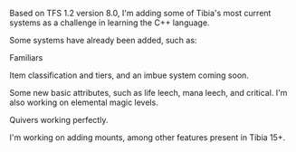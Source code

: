 Based on TFS 1.2 version 8.0, I'm adding some of Tibia's most current systems as a challenge in learning the C++ language.

Some systems have already been added, such as:

Familiars

Item classification and tiers, and an imbue system coming soon.

Some new basic attributes, such as life leech, mana leech, and critical. I'm also working on elemental magic levels.

Quivers working perfectly.

I'm working on adding mounts, among other features present in Tibia 15+.
